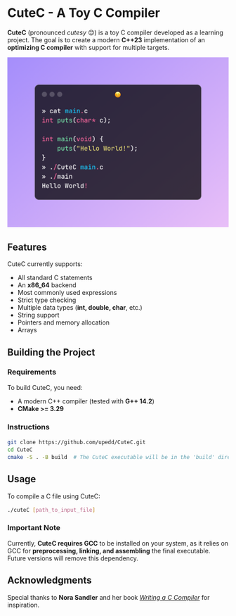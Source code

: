 # CuteC - A Toy C Compiler

**CuteC** (pronounced *cutesy* 😊) is a toy C compiler developed as a learning project. The goal is to create a modern **C++23** implementation of an **optimizing C compiler** with support for multiple targets.

<p align="center">
  <img src="./assets/terminal.png" width="600">
</p>

## Features

CuteC currently supports:

- All standard C statements
- An **x86_64** backend
- Most commonly used expressions
- Strict type checking
- Multiple data types (**int, double, char**, etc.)
- String support
- Pointers and memory allocation
- Arrays

## Building the Project

### Requirements

To build CuteC, you need:

- A modern C++ compiler (tested with **G++ 14.2**)
- **CMake >= 3.29**

### Instructions

```sh
git clone https://github.com/upedd/CuteC.git
cd CuteC
cmake -S . -B build  # The CuteC executable will be in the 'build' directory
```

## Usage

To compile a C file using CuteC:

```sh
./cuteC [path_to_input_file]
```

### Important Note

Currently, **CuteC requires GCC** to be installed on your system, as it relies on GCC for **preprocessing, linking, and assembling** the final executable. Future versions will remove this dependency.

## Acknowledgments

Special thanks to **Nora Sandler** and her book [*Writing a C Compiler*](https://nostarch.com/writing-c-compiler) for inspiration.
